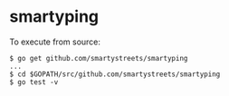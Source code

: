 # smartyping

To execute from source:

```
$ go get github.com/smartystreets/smartyping
...
$ cd $GOPATH/src/github.com/smartystreets/smartyping
$ go test -v
```
